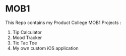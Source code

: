    # MOB1

This Repo contains my Product College MOB1 Projects :

1. Tip Calculator
2. Mood Tracker 
3. Tic Tac Toe
3. My own custom iOS application

   
